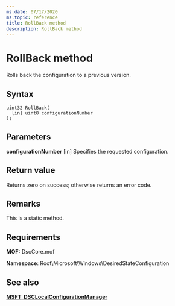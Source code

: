 ```yaml
---
ms.date: 07/17/2020
ms.topic: reference
title: RollBack method
description: RollBack method
---
```

# RollBack method

Rolls back the configuration to a previous version.

## Syntax

```mof
uint32 RollBack(
  [in] uint8 configurationNumber
);
```

## Parameters

**configurationNumber** \[in\]
Specifies the requested configuration.

## Return value

Returns zero on success; otherwise returns an error code.

## Remarks

This is a static method.

## Requirements

**MOF:** DscCore.mof

**Namespace**: Root\Microsoft\Windows\DesiredStateConfiguration

## See also

[**MSFT_DSCLocalConfigurationManager**](msft-dsclocalconfigurationmanager.md)

